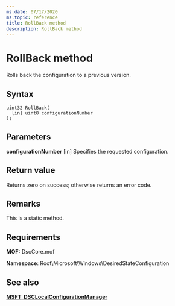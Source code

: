 ```yaml
---
ms.date: 07/17/2020
ms.topic: reference
title: RollBack method
description: RollBack method
---
```

# RollBack method

Rolls back the configuration to a previous version.

## Syntax

```mof
uint32 RollBack(
  [in] uint8 configurationNumber
);
```

## Parameters

**configurationNumber** \[in\]
Specifies the requested configuration.

## Return value

Returns zero on success; otherwise returns an error code.

## Remarks

This is a static method.

## Requirements

**MOF:** DscCore.mof

**Namespace**: Root\Microsoft\Windows\DesiredStateConfiguration

## See also

[**MSFT_DSCLocalConfigurationManager**](msft-dsclocalconfigurationmanager.md)

